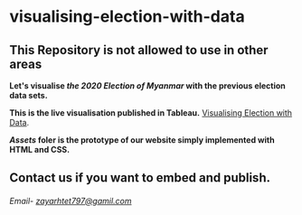 # visualising-election-with-data

## This Repository is not allowed to use in other areas

**Let's visualise _the 2020 Election of Myanmar_ with the previous election data sets.**

**This is the live visualisation published in Tableau.**
[Visualising Election with Data](https://public.tableau.com/profile/pyae.phyo.kyaw#!/vizhome/EDV_15992483770100/Story1/).

**_Assets_ foler is the prototype of our website simply implemented with HTML and CSS.**

## Contact us if you want to embed and publish.

###### Email- zayarhtet797@gamil.com
